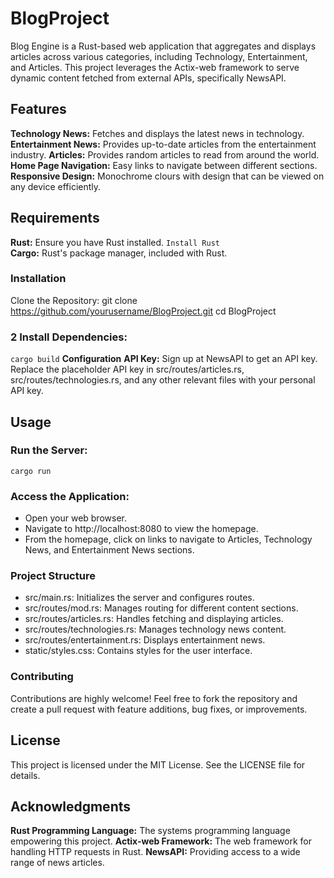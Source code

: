 # BlogProject
Blog Engine is a Rust-based web application that aggregates and displays articles across various categories, including Technology, Entertainment, and Articles. This project leverages the Actix-web framework to serve dynamic content fetched from external APIs, specifically NewsAPI.

## Features
**Technology News:** Fetches and displays the latest news in technology.
**Entertainment News:** Provides up-to-date articles from the entertainment industry.
**Articles:** Provides random articles to read from around the world.
**Home Page Navigation:** Easy links to navigate between different sections.
**Responsive Design:** Monochrome clours with design that can be viewed on any device efficiently.

## Requirements
**Rust:** Ensure you have Rust installed. `Install Rust`<br>
**Cargo:** Rust's package manager, included with Rust.
### Installation
Clone the Repository:
git clone https://github.com/yourusername/BlogProject.git 
cd BlogProject

### 2 Install Dependencies:
`cargo build`
**Configuration**
**API Key:** Sign up at NewsAPI to get an API key. Replace the placeholder API key in src/routes/articles.rs, src/routes/technologies.rs, and any other relevant files with your personal API key.
## Usage
### Run the Server:
`cargo run`
### Access the Application:
- Open your web browser.
- Navigate to http://localhost:8080 to view the homepage.
- From the homepage, click on links to navigate to Articles, Technology News, and Entertainment News sections.
### Project Structure
- src/main.rs: Initializes the server and configures routes.
- src/routes/mod.rs: Manages routing for different content sections.
- src/routes/articles.rs: Handles fetching and displaying articles.
- src/routes/technologies.rs: Manages technology news content.
- src/routes/entertainment.rs: Displays entertainment news.
- static/styles.css: Contains styles for the user interface.
### Contributing
Contributions are highly welcome! Feel free to fork the repository and create a pull request with feature additions, bug fixes, or improvements.
## License
This project is licensed under the MIT License. See the LICENSE file for details.
## Acknowledgments
**Rust Programming Language:** The systems programming language empowering this project.
**Actix-web Framework:** The web framework for handling HTTP requests in Rust.
**NewsAPI:** Providing access to a wide range of news articles.
